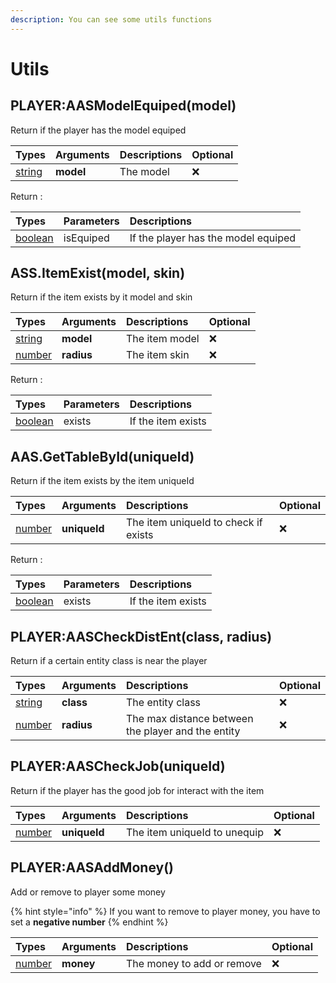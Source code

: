 ```yaml
---
description: You can see some utils functions
---
```


# Utils

## PLAYER:AASModelEquiped\(model\)

Return if the player has the model equiped

| Types | Arguments | Descriptions | Optional |
| :--- | :--- | :--- | :--- |
| [string](https://www.lua.org/pil/2.4.html) | **model** | The model | ❌ |

Return :

| Types | Parameters | Descriptions |
| :--- | :--- | :--- |
| [boolean](https://www.lua.org/pil/2.2.html) | isEquiped | If the player has the model equiped |

## ASS.ItemExist\(model, skin\)

Return if the item exists by it model and skin

| Types | Arguments | Descriptions | Optional |
| :--- | :--- | :--- | :--- |
| [string](https://www.lua.org/pil/2.4.html) | **model** | The item model | ❌ |
| [number](https://www.lua.org/pil/2.3.html) | **radius** | The item skin | ❌ |

Return :

| Types | Parameters | Descriptions |
| :--- | :--- | :--- |
| [boolean](https://www.lua.org/pil/2.2.html) | exists | If the item exists |


## AAS.GetTableById\(uniqueId\)

Return if the item exists by the item uniqueId

| Types | Arguments | Descriptions | Optional |
| :--- | :--- | :--- | :--- |
| [number](https://www.lua.org/pil/2.3.html) | **uniqueId** | The item uniqueId to check if exists | ❌ |

Return :

| Types | Parameters | Descriptions |
| :--- | :--- | :--- |
| [boolean](https://www.lua.org/pil/2.2.html) | exists | If the item exists |


## PLAYER:AASCheckDistEnt\(class, radius\)

Return if a certain entity class is near the player

| Types | Arguments | Descriptions | Optional |
| :--- | :--- | :--- | :--- |
| [string](https://www.lua.org/pil/2.4.html) | **class** | The entity class | ❌ |
| [number](https://www.lua.org/pil/2.3.html) | **radius** | The max distance between the player and the entity | ❌ |

## PLAYER:AASCheckJob\(uniqueId\)

Return if the player has the good job for interact with the item

| Types | Arguments | Descriptions | Optional |
| :--- | :--- | :--- | :--- |
| [number](https://www.lua.org/pil/2.3.html) | **uniqueId** | The item uniqueId to unequip | ❌ |

## PLAYER:AASAddMoney\(\)

Add or remove to player some money

{% hint style="info" %}
If you want to remove to player money, you have to set a **negative number**
{% endhint %}

| Types | Arguments | Descriptions | Optional |
| :--- | :--- | :--- | :--- |
| [number](https://www.lua.org/pil/2.3.html) | **money** | The money to add or remove | ❌ |

